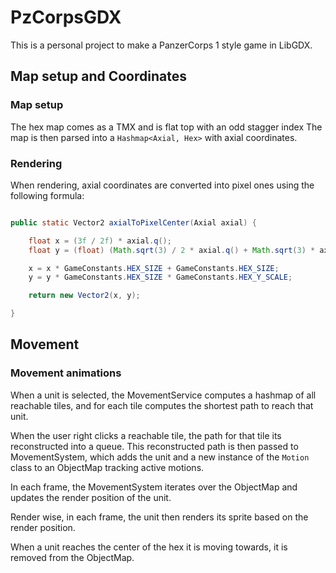 # PzCorpsGDX

This is a personal project to make a PanzerCorps 1 style game in LibGDX.

## Map setup and Coordinates

### Map setup

The hex map comes as a TMX and is flat top with an odd stagger index
The map is then parsed into a `Hashmap<Axial, Hex>` with axial coordinates.

### Rendering

When rendering, axial coordinates are converted into pixel ones using the following formula:

```java

public static Vector2 axialToPixelCenter(Axial axial) {

    float x = (3f / 2f) * axial.q();
    float y = (float) (Math.sqrt(3) / 2 * axial.q() + Math.sqrt(3) * axial.r());

    x = x * GameConstants.HEX_SIZE + GameConstants.HEX_SIZE;
    y = y * GameConstants.HEX_SIZE * GameConstants.HEX_Y_SCALE;

    return new Vector2(x, y);

}

```

## Movement

### Movement animations

When a unit is selected, the MovementService computes a hashmap of all reachable tiles,
and for each tile computes the shortest path to reach that unit.

When the user right clicks a reachable tile, the path for that tile its reconstructed into a queue.
This reconstructed path is then passed to MovementSystem, which adds the unit and a new instance of the `Motion` class to an ObjectMap tracking active motions.

In each frame, the MovementSystem iterates over the ObjectMap and updates the render position of the unit.

Render wise, in each frame, the unit then renders its sprite based on the render position.

When a unit reaches the center of the hex it is moving towards, it is removed from the ObjectMap.
